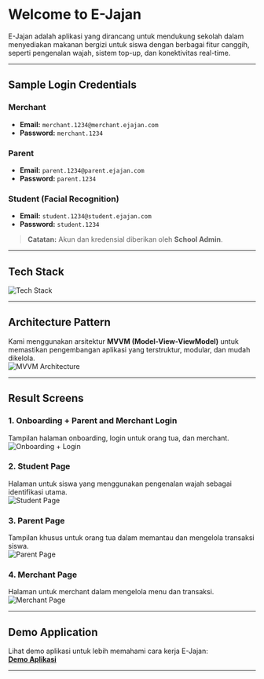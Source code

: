 # **Welcome to E-Jajan**

E-Jajan adalah aplikasi yang dirancang untuk mendukung sekolah dalam menyediakan makanan bergizi untuk siswa dengan berbagai fitur canggih, seperti pengenalan wajah, sistem top-up, dan konektivitas real-time.

---

## **Sample Login Credentials**

### **Merchant**  
- **Email:** `merchant.1234@merchant.ejajan.com`  
- **Password:** `merchant.1234`

### **Parent**  
- **Email:** `parent.1234@parent.ejajan.com`  
- **Password:** `parent.1234`

### **Student (Facial Recognition)**  
- **Email:** `student.1234@student.ejajan.com`  
- **Password:** `student.1234`

> **Catatan:** Akun dan kredensial diberikan oleh **School Admin**.

---

## **Tech Stack**
![Tech Stack](https://github.com/user-attachments/assets/6a7a1c53-c267-4d73-9660-b80e5b814573)

---

## **Architecture Pattern**
Kami menggunakan arsitektur **MVVM (Model-View-ViewModel)** untuk memastikan pengembangan aplikasi yang terstruktur, modular, dan mudah dikelola.  
![MVVM Architecture](https://github.com/user-attachments/assets/b05fae34-f054-4c5d-886f-bf63830f8fec)

---

## **Result Screens**

### **1. Onboarding + Parent and Merchant Login**  
Tampilan halaman onboarding, login untuk orang tua, dan merchant.  
![Onboarding + Login](https://github.com/user-attachments/assets/c344f93f-fc14-44e2-b530-b26690bad4c6)

### **2. Student Page**  
Halaman untuk siswa yang menggunakan pengenalan wajah sebagai identifikasi utama.  
![Student Page](https://github.com/user-attachments/assets/c2f28e2d-8089-4782-acc6-2fd2c6900784)

### **3. Parent Page**  
Tampilan khusus untuk orang tua dalam memantau dan mengelola transaksi siswa.  
![Parent Page](https://github.com/user-attachments/assets/5664404c-9784-4e1d-bb0c-095f2dc38898)

### **4. Merchant Page**  
Halaman untuk merchant dalam mengelola menu dan transaksi.  
![Merchant Page](https://github.com/user-attachments/assets/141eb33b-ee91-4c3f-aac2-c44b9fbc1be2)

---

## **Demo Application**
Lihat demo aplikasi untuk lebih memahami cara kerja E-Jajan:  
[**Demo Aplikasi**](https://github.com/user-attachments/assets/ef95e03f-96bb-4fe5-805d-beb8b1261170)

---
